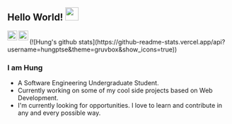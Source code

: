 ## Hello World! <img src="https://raw.githubusercontent.com/iampavangandhi/iampavangandhi/master/gifs/Hi.gif" width="30px"></h2>

<a href="https://www.linkedin.com/in/hungptse/">
  <img align="left" alt="Hung's Linkdein" width="22px" src="https://cdn.jsdelivr.net/npm/simple-icons@v3/icons/linkedin.svg" />
</a>
<a href="https://github.com/hungptse">
  <img align="left" alt="Hung's Github" width="22px" src="https://cdn.jsdelivr.net/npm/simple-icons@v3/icons/github.svg" />
</a>
<br />
(![Hung's github stats](https://github-readme-stats.vercel.app/api?username=hungptse&theme=gruvbox&show_icons=true))

### I am Hung
- A Software Engineering Undergraduate Student. 
- Currently working on some of my cool side projects based on Web Development.
- I'm currently looking for opportunities. I love to learn and contribute in any and every possible way.
